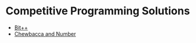# Competitive Programming Solutions

*   [Bit++](./problem282A.java)
*   [Chewbacca and Number](./problem514A.java)
